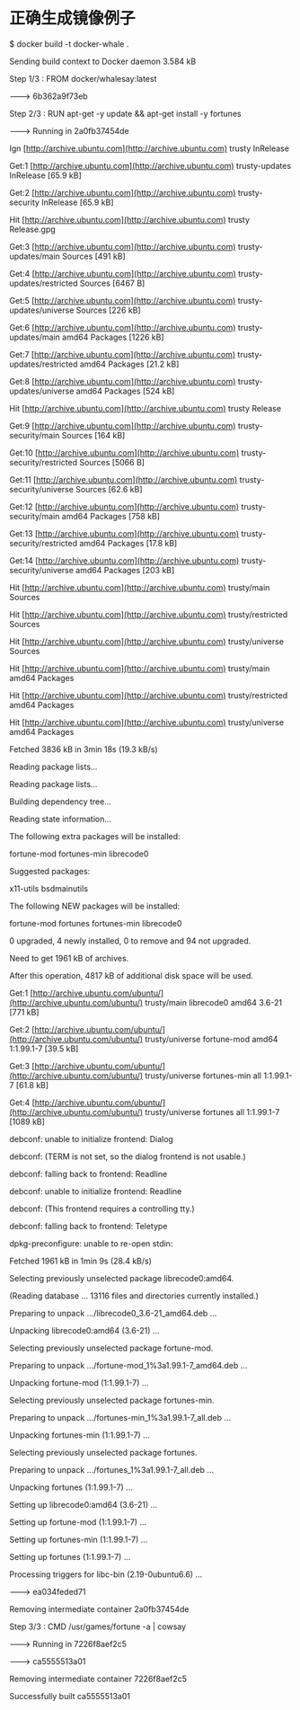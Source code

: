 # 正确生成镜像例子

$ docker build -t docker-whale .

Sending build context to Docker daemon 3.584 kB

Step 1/3 : FROM docker/whalesay:latest

---&gt; 6b362a9f73eb

Step 2/3 : RUN apt-get -y update && apt-get install -y fortunes

---&gt; Running in 2a0fb37454de

Ign [http://archive.ubuntu.com](http://archive.ubuntu.com) trusty InRelease

Get:1 [http://archive.ubuntu.com](http://archive.ubuntu.com) trusty-updates InRelease \[65.9 kB\]

Get:2 [http://archive.ubuntu.com](http://archive.ubuntu.com) trusty-security InRelease \[65.9 kB\]

Hit [http://archive.ubuntu.com](http://archive.ubuntu.com) trusty Release.gpg

Get:3 [http://archive.ubuntu.com](http://archive.ubuntu.com) trusty-updates/main Sources \[491 kB\]

Get:4 [http://archive.ubuntu.com](http://archive.ubuntu.com) trusty-updates/restricted Sources \[6467 B\]

Get:5 [http://archive.ubuntu.com](http://archive.ubuntu.com) trusty-updates/universe Sources \[226 kB\]

Get:6 [http://archive.ubuntu.com](http://archive.ubuntu.com) trusty-updates/main amd64 Packages \[1226 kB\]

Get:7 [http://archive.ubuntu.com](http://archive.ubuntu.com) trusty-updates/restricted amd64 Packages \[21.2 kB\]

Get:8 [http://archive.ubuntu.com](http://archive.ubuntu.com) trusty-updates/universe amd64 Packages \[524 kB\]

Hit [http://archive.ubuntu.com](http://archive.ubuntu.com) trusty Release

Get:9 [http://archive.ubuntu.com](http://archive.ubuntu.com) trusty-security/main Sources \[164 kB\]

Get:10 [http://archive.ubuntu.com](http://archive.ubuntu.com) trusty-security/restricted Sources \[5066 B\]

Get:11 [http://archive.ubuntu.com](http://archive.ubuntu.com) trusty-security/universe Sources \[62.6 kB\]

Get:12 [http://archive.ubuntu.com](http://archive.ubuntu.com) trusty-security/main amd64 Packages \[758 kB\]

Get:13 [http://archive.ubuntu.com](http://archive.ubuntu.com) trusty-security/restricted amd64 Packages \[17.8 kB\]

Get:14 [http://archive.ubuntu.com](http://archive.ubuntu.com) trusty-security/universe amd64 Packages \[203 kB\]

Hit [http://archive.ubuntu.com](http://archive.ubuntu.com) trusty/main Sources

Hit [http://archive.ubuntu.com](http://archive.ubuntu.com) trusty/restricted Sources

Hit [http://archive.ubuntu.com](http://archive.ubuntu.com) trusty/universe Sources

Hit [http://archive.ubuntu.com](http://archive.ubuntu.com) trusty/main amd64 Packages

Hit [http://archive.ubuntu.com](http://archive.ubuntu.com) trusty/restricted amd64 Packages

Hit [http://archive.ubuntu.com](http://archive.ubuntu.com) trusty/universe amd64 Packages

Fetched 3836 kB in 3min 18s \(19.3 kB/s\)

Reading package lists...

Reading package lists...

Building dependency tree...

Reading state information...

The following extra packages will be installed:

fortune-mod fortunes-min librecode0

Suggested packages:

x11-utils bsdmainutils

The following NEW packages will be installed:

fortune-mod fortunes fortunes-min librecode0

0 upgraded, 4 newly installed, 0 to remove and 94 not upgraded.

Need to get 1961 kB of archives.

After this operation, 4817 kB of additional disk space will be used.

Get:1 [http://archive.ubuntu.com/ubuntu/](http://archive.ubuntu.com/ubuntu/) trusty/main librecode0 amd64 3.6-21 \[771 kB\]

Get:2 [http://archive.ubuntu.com/ubuntu/](http://archive.ubuntu.com/ubuntu/) trusty/universe fortune-mod amd64 1:1.99.1-7 \[39.5 kB\]

Get:3 [http://archive.ubuntu.com/ubuntu/](http://archive.ubuntu.com/ubuntu/) trusty/universe fortunes-min all 1:1.99.1-7 \[61.8 kB\]

Get:4 [http://archive.ubuntu.com/ubuntu/](http://archive.ubuntu.com/ubuntu/) trusty/universe fortunes all 1:1.99.1-7 \[1089 kB\]

debconf: unable to initialize frontend: Dialog

debconf: \(TERM is not set, so the dialog frontend is not usable.\)

debconf: falling back to frontend: Readline

debconf: unable to initialize frontend: Readline

debconf: \(This frontend requires a controlling tty.\)

debconf: falling back to frontend: Teletype

dpkg-preconfigure: unable to re-open stdin:

Fetched 1961 kB in 1min 9s \(28.4 kB/s\)

Selecting previously unselected package librecode0:amd64.

\(Reading database ... 13116 files and directories currently installed.\)

Preparing to unpack .../librecode0\_3.6-21\_amd64.deb ...

Unpacking librecode0:amd64 \(3.6-21\) ...

Selecting previously unselected package fortune-mod.

Preparing to unpack .../fortune-mod\_1%3a1.99.1-7\_amd64.deb ...

Unpacking fortune-mod \(1:1.99.1-7\) ...

Selecting previously unselected package fortunes-min.

Preparing to unpack .../fortunes-min\_1%3a1.99.1-7\_all.deb ...

Unpacking fortunes-min \(1:1.99.1-7\) ...

Selecting previously unselected package fortunes.

Preparing to unpack .../fortunes\_1%3a1.99.1-7\_all.deb ...

Unpacking fortunes \(1:1.99.1-7\) ...

Setting up librecode0:amd64 \(3.6-21\) ...

Setting up fortune-mod \(1:1.99.1-7\) ...

Setting up fortunes-min \(1:1.99.1-7\) ...

Setting up fortunes \(1:1.99.1-7\) ...

Processing triggers for libc-bin \(2.19-0ubuntu6.6\) ...

---&gt; ea034feded71

Removing intermediate container 2a0fb37454de

Step 3/3 : CMD /usr/games/fortune -a \| cowsay

---&gt; Running in 7226f8aef2c5

---&gt; ca5555513a01

Removing intermediate container 7226f8aef2c5

Successfully built ca5555513a01


